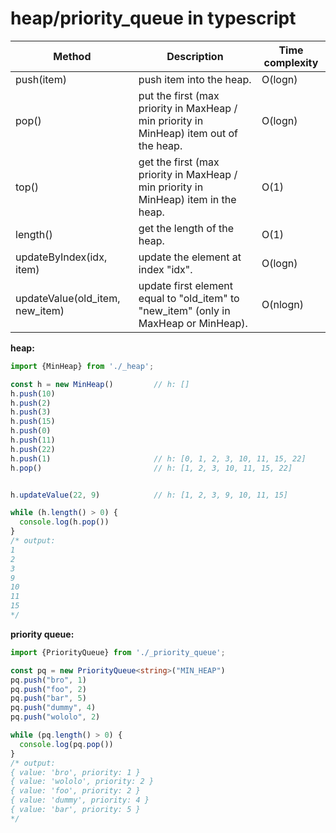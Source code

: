 # heap/priority_queue in typescript  

| Method                          | Description                                                                             | Time complexity |
|-------------------------------- | --------------------------------------------------------------------------------------- | --------------- |
| push(item)                      | push item into the heap.                                                                | O(logn)         |
| pop()                           | put the first (max priority in MaxHeap / min priority in MinHeap) item out of the heap. | O(logn)         |
| top()                           | get the first (max priority in MaxHeap / min priority in MinHeap) item in the heap.     | O(1)            |
| length()                        | get the length of the heap.                                                             | O(1)            |
| updateByIndex(idx, item)        | update the element at index "idx".                                                      | O(logn)         |
| updateValue(old_item, new_item) | update first element equal to "old_item" to "new_item" (only in MaxHeap or MinHeap).    | O(nlogn)        |

**heap:**

``` typescript
import {MinHeap} from './_heap';  

const h = new MinHeap()         // h: []  
h.push(10)  
h.push(2)  
h.push(3)  
h.push(15)  
h.push(0)   
h.push(11)  
h.push(22)  
h.push(1)                       // h: [0, 1, 2, 3, 10, 11, 15, 22]  
h.pop()                         // h: [1, 2, 3, 10, 11, 15, 22]  


h.updateValue(22, 9)            // h: [1, 2, 3, 9, 10, 11, 15]  

while (h.length() > 0) {  
  console.log(h.pop())         
}  
/* output: 
1 
2 
3 
9 
10 
11 
15 
*/
```

**priority queue:**

``` typescript
import {PriorityQueue} from './_priority_queue';  

const pq = new PriorityQueue<string>("MIN_HEAP")
pq.push("bro", 1)
pq.push("foo", 2)
pq.push("bar", 5)
pq.push("dummy", 4)
pq.push("wololo", 2)

while (pq.length() > 0) {
  console.log(pq.pop())
}  
/* output: 
{ value: 'bro', priority: 1 }
{ value: 'wololo', priority: 2 }
{ value: 'foo', priority: 2 }
{ value: 'dummy', priority: 4 }
{ value: 'bar', priority: 5 }
*/
```
